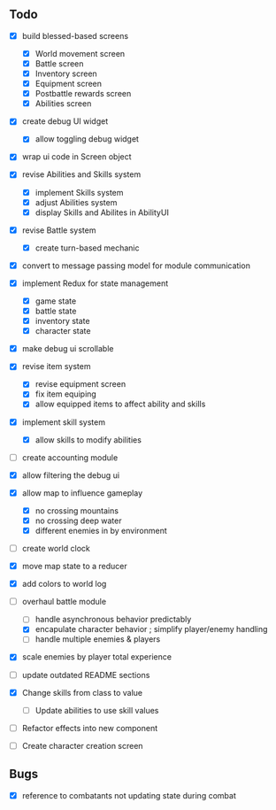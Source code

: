 ## Todo
 - [x] build blessed-based screens
     + [x] World movement screen
     + [x] Battle screen
     + [x] Inventory screen
     + [x] Equipment screen
     + [x] Postbattle rewards screen
     + [x] Abilities screen
 - [x] create debug UI widget 
    + [x] allow toggling debug widget
 - [x] wrap ui code in Screen object 
 - [x] revise Abilities and Skills system
    + [x] implement Skills system
    + [x] adjust Abilities system
    + [x] display Skills and Abilites in AbilityUI
 - [x] revise Battle system
    + [x] create turn-based mechanic
 - [x] convert to message passing model for module communication
 - [x] implement Redux for state management
    - [x] game state
    - [x] battle state
    - [x] inventory state
    - [x] character state
- [x] make debug ui scrollable
- [x] revise item system
    - [x] revise equipment screen
    - [x] fix item equiping
    - [x] allow equipped items to affect ability and skills
- [x] implement skill system
    - [x] allow skills to modify abilities
- [ ] create accounting module
- [x] allow filtering the debug ui
- [x] allow map to influence gameplay
    - [x]  no crossing mountains
    - [x]  no crossing deep water
    - [x]  different enemies in by environment
- [ ] create world clock
- [x] move map state to a reducer
- [x] add colors to world log
- [ ] overhaul battle module
    - [ ] handle asynchronous behavior predictably
    - [x] encapulate character behavior ; simplify player/enemy handling
    - [ ] handle multiple enemies & players
- [x] scale enemies by player total experience
- [ ] update outdated README sections
- [x] Change skills from class to value
    - [ ] Update abilities to use skill values
- [ ] Refactor effects into new component
- [ ] Create character creation screen


## Bugs
- [x] reference to combatants not updating state during combat

